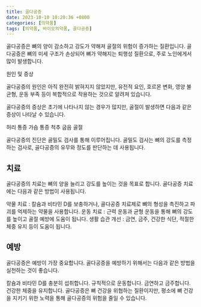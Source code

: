 ```yaml
---
title: 골다공증
date: 2023-10-10 10:20:36 +0800
categories: [의약품]
tags: [의약품, 바이오의약품, 골다공증]
---
```


골다공증은 뼈의 양이 감소하고 강도가 약해져 골절의 위험이 증가하는 질환입니다. 골다공증은 뼈의 미세 구조가 손상되어 뼈가 약해지는 퇴행성 질환으로, 주로 노인에게서 많이 발생합니다.

원인 및 증상

골다공증의 원인은 아직 완전히 밝혀지지 않았지만, 유전적 요인, 호르몬 변화, 영양 불균형, 운동 부족 등이 복합적으로 작용하는 것으로 알려져 있습니다.

골다공증의 증상은 초기에 나타나지 않는 경우가 많지만, 골절이 발생하면 다음과 같은 증상이 나타날 수 있습니다.

허리 통증
가슴 통증
척추 굽음
골절

골다공증의 진단은 골밀도 검사를 통해 이루어집니다. 골밀도 검사는 뼈의 강도를 측정하는 검사로, 골다공증의 유무와 정도를 판단하는 데 사용됩니다.

## 치료

골다공증의 치료는 뼈의 양을 늘리고 강도를 높이는 것을 목표로 합니다. 골다공증 치료에는 다음과 같은 방법이 사용됩니다.

약물 치료 : 칼슘과 비타민 D를 보충하거나, 골다공증 치료제로 뼈의 형성을 촉진하고 파괴를 억제하는 약물을 사용합니다.
운동 치료 : 근력 운동과 균형 운동을 통해 뼈의 강도를 높이고 골절 예방에 도움이 됩니다.
생활 습관 개선 : 금연, 금주, 건강한 식단, 적절한 체중 유지 등이 도움이 됩니다.

## 예방

골다공증은 예방이 가장 중요합니다. 골다공증을 예방하기 위해서는 다음과 같은 방법을 실천하는 것이 좋습니다.

칼슘과 비타민 D를 충분히 섭취합니다.
규칙적으로 운동합니다.
금연하고 금주합니다.
건강한 체중을 유지합니다.
골다공증은 뼈 건강을 위협하는 질환이지만, 평소에 뼈 건강을 지키기 위한 노력을 통해 골다공증의 위험을 줄일 수 있습니다.